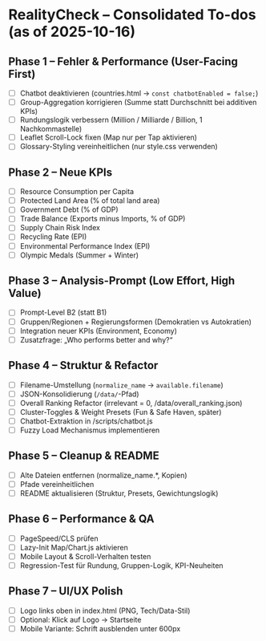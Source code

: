 # RealityCheck – Consolidated To-dos (as of 2025-10-16)

## Phase 1 – Fehler & Performance (User-Facing First)
- [ ] Chatbot deaktivieren (countries.html → `const chatbotEnabled = false;`)
- [ ] Group-Aggregation korrigieren (Summe statt Durchschnitt bei additiven KPIs)
- [ ] Rundungslogik verbessern (Million / Milliarde / Billion, 1 Nachkommastelle)
- [ ] Leaflet Scroll-Lock fixen (Map nur per Tap aktivieren)
- [ ] Glossary-Styling vereinheitlichen (nur style.css verwenden)

## Phase 2 – Neue KPIs
- [ ] Resource Consumption per Capita
- [ ] Protected Land Area (% of total land area)
- [ ] Government Debt (% of GDP)
- [ ] Trade Balance (Exports minus Imports, % of GDP)
- [ ] Supply Chain Risk Index
- [ ] Recycling Rate (EPI)
- [ ] Environmental Performance Index (EPI)
- [ ] Olympic Medals (Summer + Winter)

## Phase 3 – Analysis-Prompt (Low Effort, High Value)
- [ ] Prompt-Level B2 (statt B1)
- [ ] Gruppen/Regionen + Regierungsformen (Demokratien vs Autokratien)
- [ ] Integration neuer KPIs (Environment, Economy)
- [ ] Zusatzfrage: „Who performs better and why?“

## Phase 4 – Struktur & Refactor
- [ ] Filename-Umstellung (`normalize_name` → `available.filename`)
- [ ] JSON-Konsolidierung (`/data/`-Pfad)
- [ ] Overall Ranking Refactor (irrelevant = 0, /data/overall_ranking.json)
- [ ] Cluster-Toggles & Weight Presets (Fun & Safe Haven, später)
- [ ] Chatbot-Extraktion in /scripts/chatbot.js
- [ ] Fuzzy Load Mechanismus implementieren

## Phase 5 – Cleanup & README
- [ ] Alte Dateien entfernen (normalize_name.*, Kopien)
- [ ] Pfade vereinheitlichen
- [ ] README aktualisieren (Struktur, Presets, Gewichtungslogik)

## Phase 6 – Performance & QA
- [ ] PageSpeed/CLS prüfen
- [ ] Lazy-Init Map/Chart.js aktivieren
- [ ] Mobile Layout & Scroll-Verhalten testen
- [ ] Regression-Test für Rundung, Gruppen-Logik, KPI-Neuheiten

## Phase 7 – UI/UX Polish
- [ ] Logo links oben in index.html (PNG, Tech/Data-Stil)
- [ ] Optional: Klick auf Logo → Startseite
- [ ] Mobile Variante: Schrift ausblenden unter 600px
